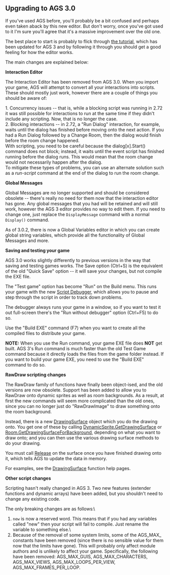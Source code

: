 Upgrading to AGS 3.0
--------------------

If you've used AGS before, you'll probably be a bit confused and perhaps
even taken aback by this new editor. But don't worry, once you've got
used to it I'm sure you'll agree that it's a massive improvement over
the old one.

The best place to start is probably to flick through [the
tutorial](StartingOff#StartingOff), which has been updated for AGS 3 and by
following it through you should get a good feeling for how the editor
works.

The main changes are explained below:

**Interaction Editor**

The Interaction Editor has been removed from AGS 3.0. When you import
your game, AGS will attempt to convert all your interactions into
scripts. These should mostly just work, however there are a couple of
things you should be aware of:

1\. Concurrency issues -- that is, while a blocking script was running in
2.72 it was still possible for interactions to run at the same time if
they didn't include any scripting. Now, that is no longer the case.\
2. Blocking interactions -- in 2.72, a "Run Dialog" interaction, for
example, waits until the dialog has finished before moving onto the next
action. If you had a Run Dialog followed by a Change Room, then the
dialog would finish before the room change happened.\
With scripting, you need to be careful because the dialog\[x\].Start()
command does not block; instead, it waits until the event script has
finished running before the dialog runs. This would mean that the room
change would not necessarily happen after the dialog.\
To mitigate these types of problems, you can use an alternate solution
such as a *run-script* command at the end of the dialog to run the room
change.

**Global Messages**

Global Messages are no longer supported and should be considered
obsolete -- there's really no need for them now that the interaction
editor has gone. Any global messages that you had will be retained and
will still work, however the AGS 3 editor provides no way to edit them.
If you need to change one, just replace the `DisplayMessage` command
with a normal `Display()` command.

As of 3.0.2, there is now a Global Variables editor in which you can
create global string variables, which provide all the functionality of
Global Messages and more.

**Saving and testing your game**

AGS 3.0 works slightly differently to previous versions in the way that
saving and testing games works. The Save option (Ctrl+S) is the
equivalent of the old "Quick Save" option -- it will save your changes,
but not compile the EXE file.

The "Test game" option has become "Run" on the Build menu. This runs
your game with the new [Script Debugger](Debuggingfeatures#Debuggingfeatures),
which allows you to pause and step through the script in order to track
down problems.

The debugger always runs your game in a window, so if you want to test
it out full-screen there's the "Run without debugger" option (Ctrl+F5)
to do so.

Use the "Build EXE" command (F7) when you want to create all the
compiled files to distribute your game.

**NOTE:** When you use the Run command, your game EXE file does **NOT**
get built. AGS 3's Run command is much faster than the old Test Game
command because it directly loads the files from the game folder
instead. If you want to build your game EXE, you need to use the "Build
EXE" command to do so.

**RawDraw scripting changes**

The RawDraw family of functions have finally been object-ised, and the
old versions are now obsolete. Support has been added to allow you to
RawDraw onto dynamic sprites as well as room backgrounds. As a result,
at first the new commands will seem more complicated than the old ones,
since you can no longer just do "RawDrawImage" to draw something onto
the room background.

Instead, there is a new
[DrawingSurface](DrawingSurfaceFunctions#DrawingSurfaceFunctions) object which you do
the drawing onto. You get one of these by calling
[DynamicSprite.GetDrawingSurface](DynamicSprite#DynamicSprite.GetDrawingSurface)
or
[Room.GetDrawingSurfaceForBackground](Room#Room.GetDrawingSurfaceForBackground),
depending on what you want to draw onto; and you can then use the
various drawing surface methods to do your drawing.

You must call [Release](DrawingSurfaceFunctions#DrawingSurface.Release) on the surface
once you have finished drawing onto it, which tells AGS to update the
data in memory.

For examples, see the
[DrawingSurface](DrawingSurfaceFunctions#DrawingSurfaceFunctions) function help pages.

**Other script changes**

Scripting hasn't really changed in AGS 3. Two new features (extender
functions and dynamic arrays) have been added, but you shouldn't need to
change any existing code.

The only breaking changes are as follows:\
1. `new` is now a reserved word. This means that if you had any
variables called "new" then your script will fail to compile. Just
rename the variable to something else.\
2. Because of the removal of some system limits, some of the AGS\_MAX\_
constants have been removed (since there is no sensible value for them
now that the limits have gone). This will probably only affect module
authors and is unlikely to affect your game. Specifically, the following
have been removed: AGS\_MAX\_GUIS, AGS\_MAX\_CHARACTERS,
AGS\_MAX\_VIEWS, AGS\_MAX\_LOOPS\_PER\_VIEW,
AGS\_MAX\_FRAMES\_PER\_LOOP.
